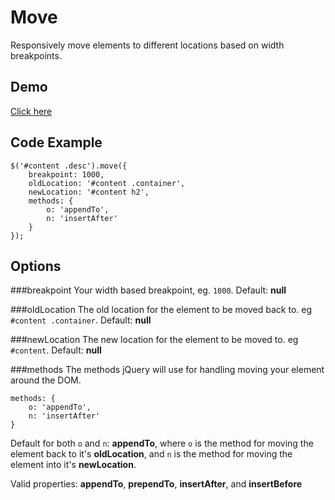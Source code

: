 # Move
Responsively move elements to different locations based on width breakpoints. 

## Demo
[Click here](http://michaelsmyth.co.uk/move/)

## Code Example
```
$('#content .desc').move({
	breakpoint: 1000,
	oldLocation: '#content .container',
	newLocation: '#content h2',
	methods: {
		o: 'appendTo',
		n: 'insertAfter'
	}
});
```

## Options
###breakpoint
Your width based breakpoint, eg. `1000`.
Default: **null**

###oldLocation
The old location for the element to be moved back to. eg `#content .container`.
Default: **null**

###newLocation
The new location for the element to be moved to. eg `#content`.
Default: **null**

###methods
The methods jQuery will use for handling moving your element around the DOM.
```
methods: {
	o: 'appendTo',
	n: 'insertAfter'
}
```
Default for both `o` and `n`: **appendTo**, where `o` is the method for moving the element back to it's **oldLocation**, and `n` is the method for moving the element into it's **newLocation**.

Valid properties: **appendTo**, **prependTo**, **insertAfter**, and **insertBefore**